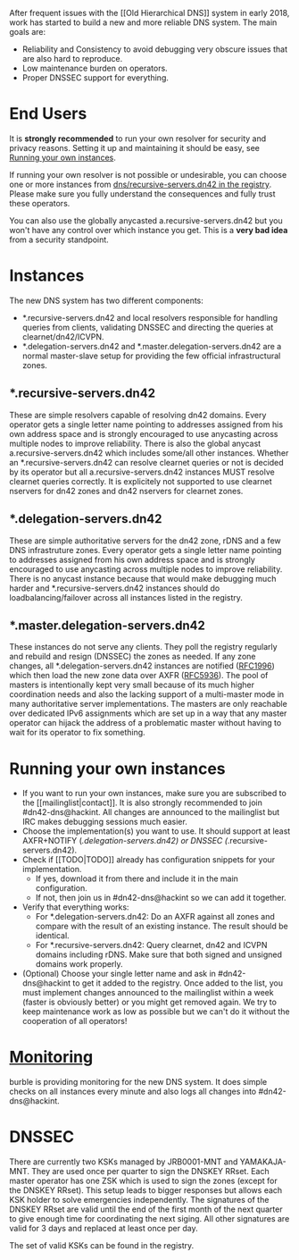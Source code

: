 After frequent issues with the [[Old Hierarchical DNS]] system in early 2018, work has started to build a new and more reliable DNS system. The main goals are:
* Reliability and Consistency to avoid debugging very obscure issues that are also hard to reproduce.
* Low maintenance burden on operators.
* Proper DNSSEC support for everything.

# End Users
It is **strongly recommended** to run your own resolver for security and privacy reasons. Setting it up and maintaining it should be easy, see [Running your own instances](#running-your-own-instances).

If running your own resolver is not possible or undesirable, you can choose one or more instances from [dns/recursive-servers.dn42 in the registry](https://git.dn42.us/dn42/registry/src/master/data/dns/recursive-servers.dn42). Please make sure you fully understand the consequences and fully trust these operators.

You can also use the globally anycasted a.recursive-servers.dn42 but you won't have any control over which instance you get. This is a **very bad idea** from a security standpoint.

# Instances
The new DNS system has two different components:
* *.recursive-servers.dn42 and local resolvers responsible for handling queries from clients, validating DNSSEC and directing the queries at clearnet/dn42/ICVPN.
* *.delegation-servers.dn42 and *.master.delegation-servers.dn42 are a normal master-slave setup for providing the few official infrastructural zones.

## *.recursive-servers.dn42
These are simple resolvers capable of resolving dn42 domains. Every operator gets a single letter name pointing to addresses assigned from his own address space and is strongly encouraged to use anycasting across multiple nodes to improve reliability. There is also the global anycast a.recursive-servers.dn42 which includes some/all other instances. Whether an *.recursive-servers.dn42 can resolve clearnet queries or not is decided by its operator but all a.recursive-servers.dn42 instances MUST resolve clearnet queries correctly. It is explicitely not supported to use clearnet nservers for dn42 zones and dn42 nservers for clearnet zones.

## *.delegation-servers.dn42
These are simple authoritative servers for the dn42 zone, rDNS and a few DNS infrastruture zones. Every operator gets a single letter name pointing to addresses assigned from his own address space and is strongly encouraged to use anycasting across multiple nodes to improve reliability. There is no anycast instance because that would make debugging much harder and *.recursive-servers.dn42 instances should do loadbalancing/failover across all instances listed in the registry.

## *.master.delegation-servers.dn42
These instances do not serve any clients. They poll the registry regularly and rebuild and resign (DNSSEC) the zones as needed. If any zone changes, all *.delegation-servers.dn42 instances are notified ([RFC1996](https://tools.ietf.org/html/rfc1996)) which then load the new zone data over AXFR ([RFC5936](https://tools.ietf.org/html/rfc5936)). The pool of masters is intentionally kept very small because of its much higher coordination needs and also the lacking support of a multi-master mode in many authoritative server implementations. The masters are only reachable over dedicated IPv6 assignments which are set up in a way that any master operator can hijack the address of a problematic master without having to wait for its operator to fix something.

# Running your own instances
* If you want to run your own instances, make sure you are subscribed to the [[mailinglist|contact]]. It is also strongly recommended to join #dn42-dns@hackint. All changes are announced to the mailinglist but IRC makes debugging sessions much easier.
* Choose the implementation(s) you want to use. It should support at least AXFR+NOTIFY (*.delegation-servers.dn42) or DNSSEC (*.recursive-servers.dn42).
* Check if [[TODO|TODO]] already has configuration snippets for your implementation.
  * If yes, download it from there and include it in the main configuration.
  * If not, then join us in #dn42-dns@hackint so we can add it together.
* Verify that everything works:
  * For *.delegation-servers.dn42: Do an AXFR against all zones and compare with the result of an existing instance. The result should be identical.
  * For *.recursive-servers.dn42: Query clearnet, dn42 and ICVPN domains including rDNS. Make sure that both signed and unsigned domains work properly.
* (Optional) Choose your single letter name and ask in #dn42-dns@hackint to get it added to the registry. Once added to the list, you must implement changes announced to the mailinglist within a week (faster is obviously better) or you might get removed again. We try to keep maintenance work as low as possible but we can't do it without the cooperation of all operators!

# [Monitoring](https://grafana.burble.com/d/E4iCaHoWk/dn42-dns-status?orgId=1&refresh=1m)
burble is providing monitoring for the new DNS system. It does simple checks on all instances every minute and also logs all changes into #dn42-dns@hackint.

# DNSSEC
There are currently two KSKs managed by JRB0001-MNT and YAMAKAJA-MNT. They are used once per quarter to sign the DNSKEY RRset. Each master operator has one ZSK which is used to sign the zones (except for the DNSKEY RRset). This setup leads to bigger responses but allows each KSK holder to solve emergencies independently. The signatures of the DNSKEY RRset are valid until the end of the first month of the next quarter to give enough time for coordinating the next siging. All other signatures are valid for 3 days and replaced at least once per day.

The set of valid KSKs can be found in the registry.